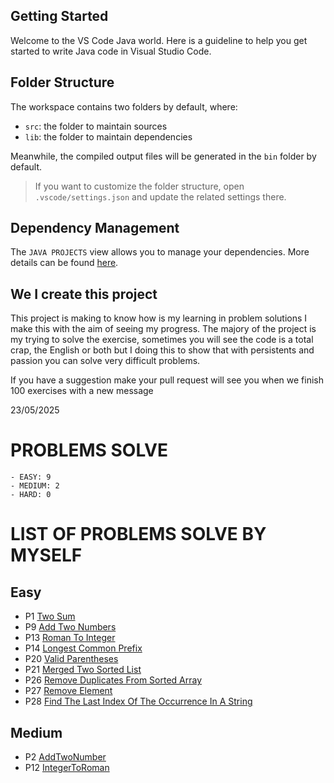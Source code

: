 ## Getting Started

Welcome to the VS Code Java world. Here is a guideline to help you get started to write Java code in Visual Studio Code.

## Folder Structure

The workspace contains two folders by default, where:

- `src`: the folder to maintain sources
- `lib`: the folder to maintain dependencies

Meanwhile, the compiled output files will be generated in the `bin` folder by default.

> If you want to customize the folder structure, open `.vscode/settings.json` and update the related settings there.

## Dependency Management

The `JAVA PROJECTS` view allows you to manage your dependencies. More details can be found [here](https://github.com/microsoft/vscode-java-dependency#manage-dependencies).


## We I create this project

This project is making to know how is my learning in problem solutions I make this with the aim of seeing my progress.
The majory of the project is my trying to solve the exercise, sometimes you will see the code is a total crap, the English or both
but I doing this to show that with persistents and passion you can solve very difficult problems.

If you have a suggestion make your pull request will see you when we finish 100 exercises with a new message

23/05/2025

# PROBLEMS SOLVE
    - EASY: 9
    - MEDIUM: 2
    - HARD: 0

# LIST OF PROBLEMS SOLVE BY MYSELF
## Easy
- P1 [Two Sum](./src/Problems/P1/TwoSum.java)
- P9 [Add Two Numbers](./src/Problems/P9/PalindromeNumber.java)
- P13 [Roman To Integer](./src/Problems/P13/RomanToInteger.java)
- P14 [Longest Common Prefix](./src/Problems/P14/LongestCommonPrefix.java)
- P20 [Valid Parentheses](./src/Problems/P20/ValidPrentheses.java)
- P21 [Merged Two Sorted List](./src/Problems/P21/MergedTwoSortedList.java)
- P26 [Remove Duplicates From Sorted Array](./src/Problems/P26/RemoveDuplicatesFromSortedArray.java)
- P27 [Remove Element](./src/Problems/P27/RemoveElement.java)
- P28 [Find The Last Index Of The Occurrence In A String](./src/Problems/P28/FindTheIndexOfTheFirstOcurrenceInAString.java)

## Medium
- P2 [AddTwoNumber](./src/Problems/P2/AddTwoNumbers.java)
- P12 [IntegerToRoman](./src/Problems/P12/IntegerToRoman.java)
